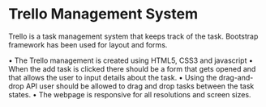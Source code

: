 # Trello Management System

Trello is a task management system that keeps track of the task. Bootstrap framework has been used for layout and forms.

• The Trello management is created using HTML5, CSS3 and javascript
• When the add task is clicked there should be a form that gets opened and that allows the user to input details about the task.
• Using the drag-and-drop API user should be allowed to drag and drop tasks between the task states.
• The webpage is responsive for all resolutions and screen sizes.
